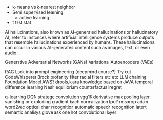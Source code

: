 - k-means vs k-nearest neighbor
- Semi supervised learning 
    - active learning 
- t test stat

AI hallucinations, also known as AI-generated hallucinations or hallucinatory AI, refer to instances where artificial intelligence systems produce outputs that resemble hallucinations experienced by humans. These hallucinations can occur in various AI-generated content such as images, text, or even audio.

Generative Adversarial Networks (GANs)
Variational Autoencoders (VAEs)

RAG
Look into prompt engineering (deepmind course?)
Try out CodeWhisperer
Brock
profanity filter racial filters etc etc 
LLM chaining
Foundation Model AWS?
drools,klara knowledge based on JAVA
temporal difference learning
Nash equilibrium
counterfactual regret

q-learning
DQN
stratego
convolution
vgg16
derivative
max pooling layer
vanishing or exploding gradient
bach normalization
tpu?
rmsprop 
adam
word2vec
optical char recognition
automatic speech recognition
latent semantic analisys
glove
ask
one hot
convolutional layer

